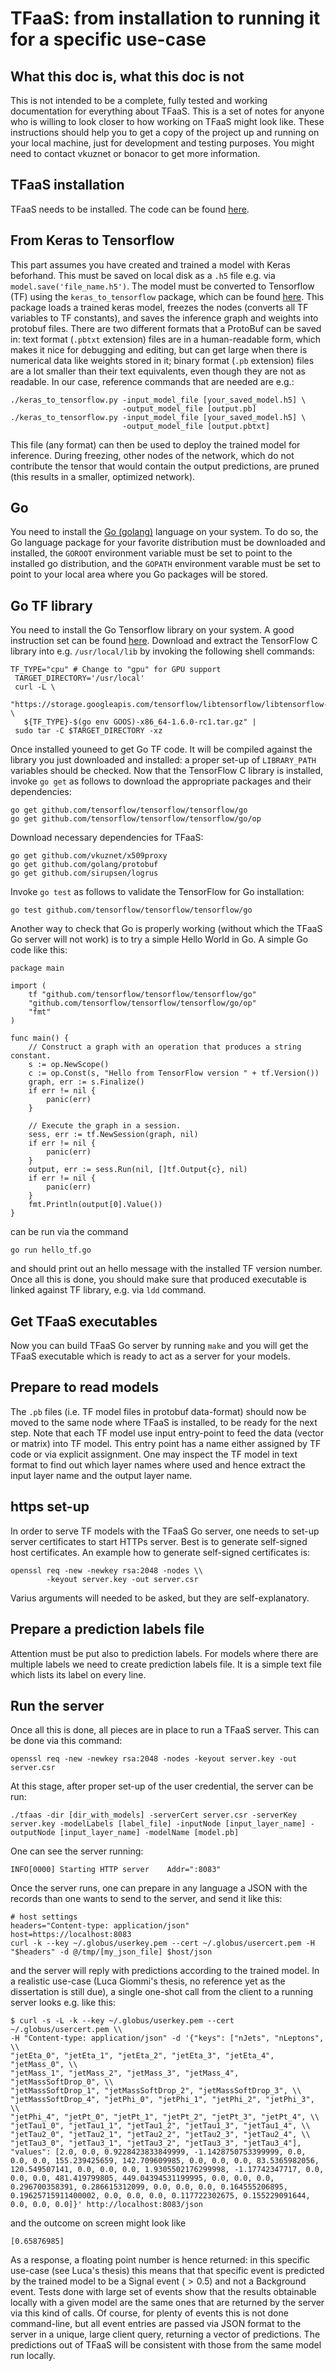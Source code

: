 # TFaaS: from installation to running it for a specific use-case

## What this doc is, what this doc is not

This is not intended to be a complete, fully tested and working documentation for everything about TFaaS. This is a set of notes for anyone who is willing to look closer to how working on TFaaS might look like. These instructions should help you to get a copy of the project up and running on your local machine, just for development and testing purposes. You might need to contact vkuznet or bonacor to get more information.

## TFaaS installation

TFaaS needs to be installed. The code can be found [here](https://github.com/vkuznet/TFaaS).

## From Keras to Tensorflow

This part assumes you have created and trained a model with Keras beforhand. This must be saved on local disk as a `.h5` file e.g. via `model.save('file_name.h5')`. The model must be converted to Tensorflow (TF) using the `keras_to_tensorflow` package, which can be found [here](https://github.com/vkuznet/keras_to_tensorflow.git). This package loads a trained keras model, freezes the nodes (converts all TF variables to TF constants), and saves the inference graph and weights into protobuf files. There are two different formats that a ProtoBuf can be saved in: text format (`.pbtxt` extension) files are in a human-readable form, which makes it nice for debugging and editing, but can get large when there is numerical data like weights stored in it; binary format (`.pb` extension)  files are a lot smaller than their text equivalents, even though they are not as readable. In our case, reference commands that are needed are e.g.:
```
./keras_to_tensorflow.py -input_model_file [your_saved_model.h5] \
                         -output_model_file [output.pb]
./keras_to_tensorflow.py -input_model_file [your_saved_model.h5] \
                         -output_model_file [output.pbtxt]
```
This file (any format) can then be used to deploy the trained model for inference. During freezing, other nodes of the network, which do not contribute the tensor that would contain the output predictions, are pruned (this results in a smaller, optimized network).

## Go

You need to install the [Go (golang)](https://golang.org/) language on your system. To do so, the Go language package for your favorite distribution must be downloaded and installed, the `GOROOT` environment variable must be set to point to the installed go distribution, and the `GOPATH` environment varable must be set to point to your local area where you Go packages will be stored. 

## Go TF library

You need to install the Go Tensorflow library on your system. A good instruction set can be found [here](https://www.tensorflow.org/versions/master/install/install_go). Download and extract the TensorFlow C library into e.g. `/usr/local/lib` by invoking the following shell commands:
```
TF_TYPE="cpu" # Change to "gpu" for GPU support
 TARGET_DIRECTORY='/usr/local'
 curl -L \
   "https://storage.googleapis.com/tensorflow/libtensorflow/libtensorflow-\
   ${TF_TYPE}-$(go env GOOS)-x86_64-1.6.0-rc1.tar.gz" |
 sudo tar -C $TARGET_DIRECTORY -xz
```
Once installed youneed to get Go TF code. It will be compiled against the library you just downloaded and installed: a proper set-up of ``LIBRARY_PATH`` variables should be checked. Now that the TensorFlow C library is installed, invoke `go get` as follows to download the appropriate packages and their dependencies:
```
go get github.com/tensorflow/tensorflow/tensorflow/go
go get github.com/tensorflow/tensorflow/tensorflow/go/op
```
Download necessary dependencies for TFaaS:
```
go get github.com/vkuznet/x509proxy
go get github.com/golang/protobuf
go get github.com/sirupsen/logrus
```
Invoke `go test` as follows to validate the TensorFlow for Go installation:
```
go test github.com/tensorflow/tensorflow/tensorflow/go
```
Another way to check that Go is properly working (without which the TFaaS Go server will not work) is to try a simple Hello World in Go. A simple Go code like this:
```
package main

import (
    tf "github.com/tensorflow/tensorflow/tensorflow/go"
    "github.com/tensorflow/tensorflow/tensorflow/go/op"
    "fmt"
)

func main() {
    // Construct a graph with an operation that produces a string constant.
    s := op.NewScope()
    c := op.Const(s, "Hello from TensorFlow version " + tf.Version())
    graph, err := s.Finalize()
    if err != nil {
        panic(err)
    }

    // Execute the graph in a session.
    sess, err := tf.NewSession(graph, nil)
    if err != nil {
        panic(err)
    }
    output, err := sess.Run(nil, []tf.Output{c}, nil)
    if err != nil {
        panic(err)
    }
    fmt.Println(output[0].Value())
}
```
can be run via the command
```
go run hello_tf.go
```
and should print out an hello message with the installed TF version number. Once all this is done, you should make sure that produced executable is linked against TF library, e.g. via `ldd` command.

## Get TFaaS executables

Now you can build TFaaS Go server by running `make` and you will get the TFaaS executable which is ready to act as a server for your models. 

## Prepare to read models 

The `.pb` files (i.e. TF model files in protobuf data-format) should now be moved to the same node where TFaaS is installed, to be ready for the next step. Note that each TF model use input entry-point to feed the data (vector or matrix) into TF model. This entry point has a name either assigned by TF code or via explicit assignment. One may inspect the TF model in text format to find out which layer names where used and hence extract the input layer name and the output layer name.

## https set-up

In order to serve TF models with the TFaaS Go server, one needs to set-up server certificates to start HTTPs server. Best is to generate self-signed host certificates. An example how to generate self-signed certificates is:
```
openssl req -new -newkey rsa:2048 -nodes \\
        -keyout server.key -out server.csr
```
Varius arguments will needed to be asked, but they are self-explanatory.

## Prepare a prediction labels file

Attention must be put also to prediction labels. For models where there are multiple labels we need to create prediction labels file. It is a simple text file which lists its label on every line.

## Run the server

Once all this is done, all pieces are in place to run a TFaaS server. This can be done via this command:
```
openssl req -new -newkey rsa:2048 -nodes -keyout server.key -out server.csr
```
At this stage, after proper set-up of the user credential, the server can be run:
```
./tfaas -dir [dir_with_models] -serverCert server.csr -serverKey server.key -modelLabels [label_file] -inputNode [input_layer_name] -outputNode [input_layer_name] -modelName [model.pb]
```
One can see the server running:
```
INFO[0000] Starting HTTP server    Addr=":8083"
```
Once the server runs, one can prepare in any language a JSON with the records than one wants to send to the server, and send it like this:
```
# host settings
headers="Content-type: application/json"
host=https://localhost:8083
curl -k --key ~/.globus/userkey.pem --cert ~/.globus/usercert.pem -H "$headers" -d @/tmp/[my_json_file] $host/json
```
and the server will reply with predictions according to the trained model. In a realistic use-case (Luca Giommi's thesis, no reference yet as the dissertation is still due), a single one-shot call from the client to a running server looks e.g. like this:
```
$ curl -s -L -k --key ~/.globus/userkey.pem --cert ~/.globus/usercert.pem \\
-H "Content-type: application/json" -d '{"keys": ["nJets", "nLeptons", \\
"jetEta_0", "jetEta_1", "jetEta_2", "jetEta_3", "jetEta_4", "jetMass_0", \\
"jetMass_1", "jetMass_2", "jetMass_3", "jetMass_4", "jetMassSoftDrop_0", \\
"jetMassSoftDrop_1", "jetMassSoftDrop_2", "jetMassSoftDrop_3", \\
"jetMassSoftDrop_4", "jetPhi_0", "jetPhi_1", "jetPhi_2", "jetPhi_3", \\
"jetPhi_4", "jetPt_0", "jetPt_1", "jetPt_2", "jetPt_3", "jetPt_4", \\
"jetTau1_0", "jetTau1_1", "jetTau1_2", "jetTau1_3", "jetTau1_4", \\
"jetTau2_0", "jetTau2_1", "jetTau2_2", "jetTau2_3", "jetTau2_4", \\
"jetTau3_0", "jetTau3_1", "jetTau3_2", "jetTau3_3", "jetTau3_4"], "values": [2.0, 0.0, 0.9228423833849999, -1.1428750753399999, 0.0, 0.0, 0.0, 155.239425659, 142.709609985, 0.0, 0.0, 0.0, 83.5365982056, 120.549507141, 0.0, 0.0, 0.0, 1.9305502176299998, -1.17742347717, 0.0, 0.0, 0.0, 481.419799805, 449.04394531199995, 0.0, 0.0, 0.0, 0.296700358391, 0.286615312099, 0.0, 0.0, 0.0, 0.164555206895, 0.19625715911400002, 0.0, 0.0, 0.0, 0.117722302675, 0.155229091644, 0.0, 0.0, 0.0]}' http://localhost:8083/json
```
and the outcome on screen might look like
```
[0.65876985]
```
As a response, a floating point number is hence returned: in this specific use-case (see Luca's thesis) this means that that specific event is predicted by the trained model to be a Signal event ($>0.5$) and not a Background event. Tests done with large set of events show that the results obtainable locally with a given model are the same ones that are returned by the server via this kind of calls. Of course, for plenty of events this is not done command-line, but all event entries are passed via JSON format to the server in a unique, large client query, returning a vector of predictions. The predictions out of TFaaS will be consistent with those from the same model run locally.
